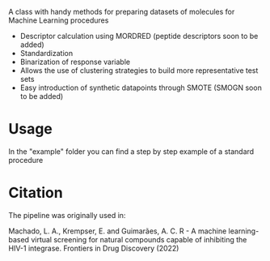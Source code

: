 A class with handy methods for preparing datasets of molecules for Machine Learning procedures

- Descriptor calculation using MORDRED (peptide descriptors soon to be added)
- Standardization
- Binarization of response variable
- Allows the use of clustering strategies to build more representative test sets
- Easy introduction of synthetic datapoints through SMOTE (SMOGN soon to be added)

# Usage
In the "example" folder you can find a step by step example of a standard procedure

# Citation

The pipeline was originally used in:

Machado, L. A., Krempser, E. and Guimarães, A. C. R - A machine learning-based virtual screening for natural compounds capable of inhibiting the HIV-1 integrase. Frontiers in Drug Discovery (2022)
